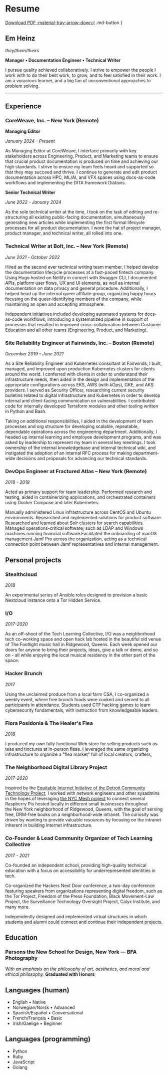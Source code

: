 # Resume
[Download PDF :material-tray-arrow-down:](resume2024.pdf){ .md-button }

## Em Heinz
*they/them/theirs*

**Manager • Documentation Engineer • Technical Writer**

I pursue quality achieved collaboratively. I strive to empower the people I work with to do their best work, to grow, and to feel satisfied in their work. I am a voracious learner, and a big fan of unconventional approaches to problem solving.

***

## Experience

### CoreWeave, Inc. – New York (Remote)

**Managing Editor**

*January 2024 - Present*

As Managing Editor at CoreWeave, I interface primarily with key stakeholders across Engineering, Product, and Marketing teams to ensure that crucial product documentation is produced on time and achieving our high standards. I strive to ensure my team feels heard and supported so that they may succeed and thrive. I continue to generate and edit product documentation across HPC, ML/AI, and VFX spaces using docs-as-code workflows and implementing the DITA framework Diátaxis.

**Senior Technical Writer**

*June 2022 - January 2024*

As the sole technical writer at the time, I took on the task of editing and re-structuring all existing public-facing documentation, simultaneously generating new articles while implementing the first formal lifecycle processes for all product documentation. I wore the hat of project manager, product manager, and technical writer, all rolled into one.

### **Technical Writer** at **Bolt, Inc.** – New York (Remote)

*June 2021 - October 2022*

Hired as the second ever technical writing team member, I helped develop the documentation lifecycle processes at a fast-paced fintech company. Using Hugo hosted on Netlify in concert with Swagger CLI, I documented APIs, platform user flows, UX and UI elements, as well as internal documentation on data privacy and general procedure. Additionally, I helped head up the internal queer affiliate group, organizing happy hours focusing on the queer-identifying members of the company, while maintaining an open and accepting atmosphere.

Independent initiatives included developing automated systems for docs-as-code workflows, introducing a systematized pipeline in support of processes that resulted in improved cross-collaboration between Customer Education and all other teams (Engineering, Product, and Marketing).

### **Site Reliability Engineer** at **Fairwinds, Inc.** – Boston (Remote)

*December 2019 - June 2021*

As a Site Reliability Engineer and Kubernetes consultant at Fairwinds, I built, managed, and improved upon production Kubernetes clusters for clients around the world. I conferred with clients in order to understand their infrastructure needs, then aided in the design and implementation of the appropriate configurations across EKS, AWS (with kOps), GKE, and AKS providers. I served as Security Officer, researching current security bulletins related to digital infrastructure and Kubernetes in order to develop internal and client-facing communication on vulnerabilities. I contributed code for internally developed Terraform modules and other tooling written in Python and Bash.

Taking on additional responsibilities, I aided in the development of team processes and org structure for developing scalable, repeatable, dependable operations across the engineering department. Additionally, I headed up internal learning and employee development programs, and was asked by leadership to represent my team in several key meetings. I took ownership of the internal knowledgebase and internal technical wiki, and instigated the adoption of an internal RFC process for making department-wide decisions and proposals for advancing our technical standards.

### **DevOps Engineer** at **Fractured Atlas** – New York (Remote)

*2018 - 2019*

Acted as primary support for team leadership. Performed research and testing, aided in containerizing applications, and orchestrated containers using Docker Compose and later Kubernetes.

Manually administered Linux infrastructure across CentOS and Ubuntu environments. Researched and implemented solutions for product software. Researched and learned about Solr clusters for search capabilities. Managed operations-critical software, such as LDAP and Windows machines running financial software.Facilitated the onboarding of macOS management Jamf Pro across the organization, acting as a technical connection point between Jamf representatives and internal management.

## Personal projects

### Stealthcloud
*2018*

An experimental series of Ansible roles designed to provision a basic Nextcloud instance onto a Tor Hidden Service.

### I/O

*2017-2020*

As an off-shoot of the Tech Learning Collective, I/O was a neighborhood tech co-working space and open hack lab hosted in the beautiful old venue of The Footlight music hall in Ridgewood, Queens. Each week opened our doors for anyone to bring their projects, ideas, give a talk or demo, and so on - all while enjoying the local musical residency in the other part of the space.

### Hacker Brunch

*2017*

Using the unclaimed produce from a local farm CSA, I co-organized a weekly event, where free brunch foods were cooked and served to all participants in attendance. Students used CTF hacking games to learn cybersecurity fundamentals, with instruction from knowledgeable leaders.

### Flora Posidonia & The Healer's Flea

*2018*

I produced my own fully functional Web store for selling products such as teas and tinctures at in-person fleas. I leveraged the same organizing infrastructure to organize a "flea market" full of local creators, crafters, 

### The Neighborhood Digital Library Project

*2017-2020*

Inspired by the [Equitable Internet Initiative of the Detroit Community Technology Project](https://detroitcommunitytech.org/eii), I worked with network engineers and other sysadmins in the hopes of leveraging [the NYC Mesh project](https://www.nycmesh.net/) to connect several Raspberry Pis hosted locally in different small businesses throughout the New York neighborhood of Ridgewood, Queens, with the goal of serving free, DRM-free books on a neighborhood-wide intranet. The curiosity was driven by wanting to provide valuable resources by focusing on the intranet inherent in building Internet infrastructure.

### **Co-Founder & Lead Community Organizer** of **Tech Learning Collective**
*2017 - 2021*

Co-founded an independent school, providing high-quality technical education with a focus on accessibility for underrepresented identities in tech.

Co-organized the Hackers Next Door conference, a two-day conference featuring speakers from organizations representing digital freedom, such as the Tor Project, Freedom of the Press Foundation, Black Movement-Law Project, the Surveillance Technology Oversight Project, Calyx Institute, and many more.

Independently designed and implemented virtual structures in which students and alumni could connect and continue their independent projects.

## Education
### Parsons the New School for Design, New York — BFA Photography

*With an emphasis on the philosophy of art, aesthetics, and moral and ethical philosophy.*
**Graduated with Honors**

## Languages (human)
- English • Native
- Norwegian/Norsk • Advanced
- Spanish/Español • Conversational
- French/Français • Basic
- Irish/Gaelige • Beginner

## Languages (programming)
- Python
- Ruby
- JavaScript
- Golang